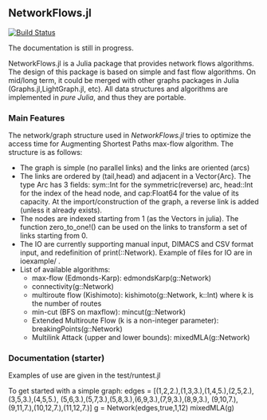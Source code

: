 ## NetworkFlows.jl

[![Build Status](https://travis-ci.org/Azzaare/NetworkFlows.jl.svg?branch=master)](https://travis-ci.org/Azzaare/NetworkFlows.jl)

The documentation is still in progress.

NetworkFlows.jl is a Julia package that provides network flows algorithms. The design of this package is based on simple and fast flow algorithms. On mid/long term, it could be merged with other graphs packages in Julia (Graphs.jl,LightGraph.jl, etc).
All data structures and algorithms are implemented in *pure Julia*, and thus they are portable.


### Main Features

The network/graph structure used in *NetworkFlows.jl* tries to optimize the access time for Augmenting Shortest Paths max-flow algorithm. The structure is as follows:
* The graph is simple (no parallel links) and the links are oriented (arcs)
* The links are ordered by (tail,head) and adjacent in a Vector{Arc}. The type Arc has 3 fields: sym::Int for the symmetric(reverse) arc, head::Int for the index of the head node, and cap:Float64 for the value of its capacity. At the import/construction of the graph, a reverse link is added (unless it already exists).
* The nodes are indexed starting from 1 (as the Vectors in julia). The function zero_to_one!() can be used on the links to transform a set of links starting from 0.
* The IO are currently supporting manual input, DIMACS and CSV format input, and redefinition of print(::Network). Example of files for IO are in ioexample/ .
* List of available algorithms:
    - max-flow (Edmonds-Karp): edmondsKarp(g::Network)
    - connectivity(g::Network)
    - multiroute flow (Kishimoto): kishimoto(g::Network, k::Int) where k is the number of routes
    - min-cut (BFS on maxflow): mincut(g::Network)
    - Extended Multiroute Flow (k is a non-integer parameter): breakingPoints(g::Network)
    - Multilink Attack (upper and lower bounds): mixedMLA(g::Network)


### Documentation (starter)

Examples of use are given in the test/runtest.jl

To get started with a simple graph:
edges = [(1,2,2.),(1,3,3.),(1,4,5.),(2,5,2.),(3,5,3.),(4,5,5.),
    (5,6,3.),(5,7,3.),(5,8,3.),(6,9,3.),(7,9,3.),(8,9,3.),
    (9,10,7.),(9,11,7.),(10,12,7.),(11,12,7.)]
  g = Network(edges,true,1,12)
  mixedMLA(g)
